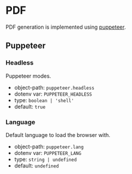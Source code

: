 # PDF

PDF generation is implemented using [puppeteer](https://pptr.dev).

## Puppeteer

### Headless

Puppeteer modes.

- object-path: `puppeteer.headless`
- dotenv var: `PUPPETEER_HEADLESS`
- type: `boolean | 'shell'`
- default: `true`

### Language

Default language to load the browser with.

- object-path: `puppeteer.lang`
- dotenv var: `PUPPETEER_LANG`
- type: `string | undefined`
- default: `undefined`
